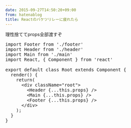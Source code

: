 ```yaml
---
date: 2015-09-27T14:50:20+09:00
from: hatenablog
title: Reactのバケツリレーに疲れたら
---
```


<p>理性捨ててprops全部渡すぞ</p>

<pre class="code" data-lang="" data-unlink>import Footer from './footer'
import Header from './header'
import Main from './main'
import React, { Component } from 'react'

export default class Root extends Component {
  render() {
    return(
      &lt;div className="root"&gt;
        &lt;Header {...this.props} /&gt;
        &lt;Main {...this.props} /&gt;
        &lt;Footer {...this.props} /&gt;
      &lt;/div&gt;
    );
  }
}
</pre>


